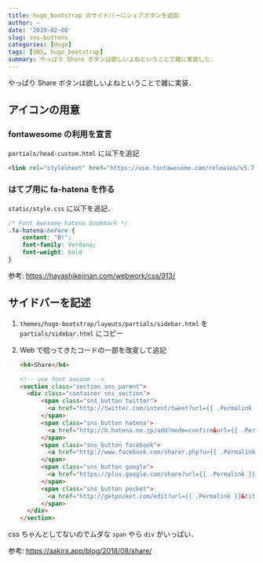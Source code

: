 ```yaml
---
title: hugo_bootstrap のサイドバーにシェアボタンを追加
author: ~
date: '2019-02-08'
slug: sns-buttons
categories: [Hugo]
tags: [SNS, hugo_bootstrap]
summary: やっぱり Share ボタンは欲しいよねということで雑に実装した．
---
```


やっぱり Share ボタンは欲しいよねということで雑に実装．

## アイコンの用意

### fontawesome の利用を宣言

`partials/head-custom.html` に以下を追記

```html
<link rel="stylesheet" href="https://use.fontawesome.com/releases/v5.7.1/css/all.css" integrity="sha384-fnmOCqbTlWIlj8LyTjo7mOUStjsKC4pOpQbqyi7RrhN7udi9RwhKkMHpvLbHG9Sr" crossorigin="anonymous">
```

### はてブ用に fa-hatena を作る

`static/style.css` に以下を追記．

```css
/* Font Awesome hatena bookmark */
.fa-hatena:before {
    content: "B!";
    font-family: Verdana;
    font-weight: bold
}
```

参考: https://hayashikejinan.com/webwork/css/913/


## サイドバーを記述

1. `themes/hugo-bootstrap/layouts/partials/sidebar.html` を `partials/sidebar.html` にコピー
1. Web で拾ってきたコードの一部を改変して追記

    ```html
    <h4>Share</h4>
    
    <!-- use font awsome -->
    <section class="section sns_parent">
      <div class="container sns_section">
          <span class="sns_button twitter">
            <a href="http://twitter.com/intent/tweet?url={{ .Permalink }}&text={{ .Title }}" target="_blank" title="Tweet"><i class="fab fa-twitter fa-2x"></i></a>
          </span>
          <span class="sns_button hatena">
            <a href="http://b.hatena.ne.jp/add?mode=confirm&url={{ .Permalink }}&title={{ .Title }}" target="_blank" title="hatena"><i class="fa fa-hatena fa-2x"></i></i></a>
          </span>
          <span class="sns_button facebook">
            <a href="http://www.facebook.com/sharer.php?u={{ .Permalink }}&t={{ .Title }}" target="_blank" title="Facebook"><i class="fab fa-facebook fa-2x"></i></a>
          </span>
          <span class="sns_button google">
            <a href="https://plus.google.com/share?url={{ .Permalink }}" target="_blank" title="google+"><i class="fab fa-google-plus fa-2x"></i></a>
          </span>
          <span class="sns_button pocket">
            <a href="http://getpocket.com/edit?url={{ .Permalink }}&title={{ .Title }}" target="_blank" title="pocket"><i class="fab fa-get-pocket fa-2x"></i></a>
          </span>
      </div>
    </section>
    ```

css ちゃんとしてないのでムダな `span` やら `div` がいっぱい．

参考: https://aakira.app/blog/2018/08/share/

